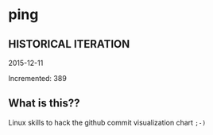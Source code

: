 # ping

## HISTORICAL ITERATION
2015-12-11

Incremented: 389

## What is this?? 
Linux skills to hack the github commit visualization chart `;-)`
